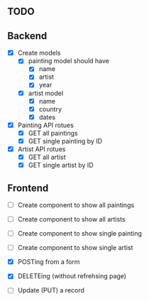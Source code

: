 ## TODO

## Backend

- [x] Create models
  - [x] painting model should have
    - [x] name
    - [x] artist
    - [x] year
  - [x] artist model
    - [x] name
    - [x] country
    - [x] dates
- [x] Painting API rotues
  - [x] GET all paintings
  - [x] GET single painting by ID
- [x] Artist API rotues
  - [x] GET all artist
  - [x] GET single artist by ID

## Frontend

- [ ] Create component to show all paintings
- [ ] Create component to show all artists
- [ ] Create component to show single painting
- [ ] Create component to show single artist

- [x] POSTing from a form
- [x] DELETEing (without refrehsing page)
- [ ] Update (PUT) a record
